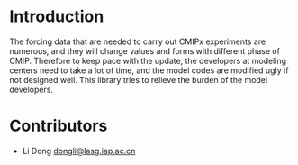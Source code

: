# Introduction

The forcing data that are needed to carry out CMIPx experiments are numerous, and they will change values and forms with different phase of CMIP. Therefore to keep pace with the update, the developers at modeling centers need to take a lot of time, and the model codes are modified ugly if not designed well. This library tries to relieve the burden of the model developers.

# Contributors

- Li Dong <dongli@lasg.iap.ac.cn>
